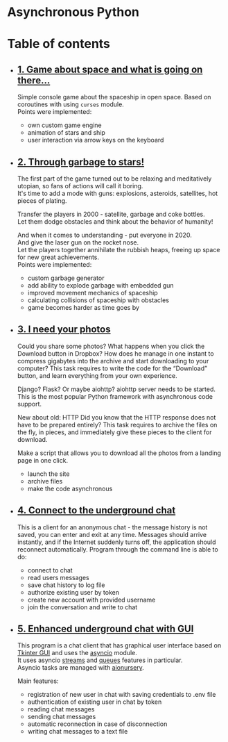 # Asynchronous Python

# Table of contents
* ## [1. Game about space and what is going on there...](01.async_console_game/README.md)
    Simple console game about the spaceship in open space. Based on coroutines with using `curses` module.  
    Points were implemented: 
    * own custom game engine
    * animation of stars and ship
    * user interaction via arrow keys on the keyboard
* ## [2. Through garbage to stars!](02.through_garbage_to_stars/README.md)
    The first part of the game turned out to be relaxing and meditatively utopian, so fans of actions will call it boring.  
    It's time to add a mode with guns: explosions, asteroids, satellites, hot pieces of plating.  

    Transfer the players in 2000 - satellite, garbage and coke bottles.  
    Let them dodge obstacles and think about the behavior of humanity!  
    
    And when it comes to understanding - put everyone in 2020.  
    And give the laser gun on the rocket nose.  
    Let the players together annihilate the rubbish heaps, freeing up space for new great achievements.  
    Points were implemented: 
     * custom garbage generator
     * add ability to explode garbage with embedded gun
     * improved movement mechanics of spaceship
     * calculating collisions of spaceship with obstacles
     * game becomes harder as time goes by
* ## [3. I need your photos](03.photo_sharing/async-download-service/README.md)
    Could you share some photos?
    What happens when you click the Download button in Dropbox? 
    How does he manage in one instant to compress gigabytes into the archive and start downloading to your computer? 
    This task requires to write the code for the “Download” button, and learn everything from your own experience.
    
    Django? Flask? Or maybe aiohttp?
    aiohttp server needs to be started. This is the most popular Python framework with asynchronous code support.
    
    New about old: HTTP
    Did you know that the HTTP response does not have to be prepared entirely? 
    This task requires to archive the files on the fly, in pieces, and immediately give these pieces to the client for download.
    
    Make a script that allows you to download all the photos from a landing page in one click.
    
    * launch the site
    * archive files
    * make the code asynchronous

* ## [4. Connect to the underground chat](04.underground_chat/README.md)
    This is a client for an anonymous chat - the message history is not saved, you can enter and exit at any time.
    Messages should arrive instantly, and if the Internet suddenly turns off, the application should reconnect automatically.
    Program through the command line is able to do:

    * connect to chat
    * read users messages 
    * save chat history to log file
    * authorize existing user by token
    * create new account with provided username
    * join the conversation and write to chat

* ## [5. Enhanced underground chat with GUI](05.underground_chat_client/README.md)
    This program is a chat client that has graphical user interface based on [Tkinter GUI](https://docs.python.org/3/library/tkinter.html) and uses the [asyncio](https://docs.python.org/3/library/asyncio.html) module.  
    It uses asyncio [streams](https://docs.python.org/3/library/asyncio-stream.html) and [queues](https://docs.python.org/3/library/asyncio-queue.html) features in particular.  
    Asyncio tasks are managed with [aionursery](https://pypi.org/project/aionursery/). 
    
    Main features:
    * registration of new user in chat with saving credentials to .env file
    * authentication of existing user in chat by token
    * reading chat messages
    * sending chat messages
    * automatic reconnection in case of disconnection
    * writing chat messages to a text file
